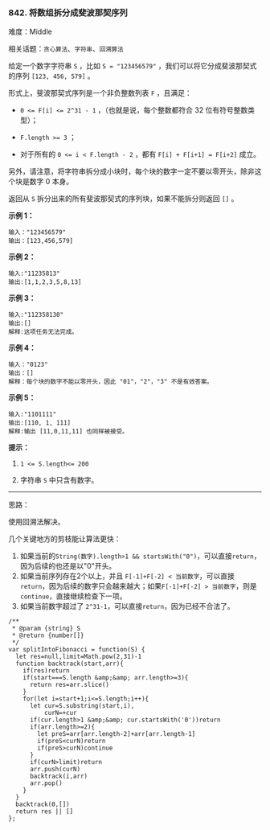 ### 842. 将数组拆分成斐波那契序列

难度：Middle

相关话题：`贪心算法`、`字符串`、`回溯算法`

给定一个数字字符串  `S` ，比如  `S = "123456579"` ，我们可以将它分成斐波那契式的序列  `[123, 456, 579]` 。



形式上，斐波那契式序列是一个非负整数列表  `F` ，且满足：




* `0 <= F[i] <= 2^31 - 1` ，（也就是说，每个整数都符合 32 位有符号整数类型）；

* `F.length >= 3` ；

* 对于所有的 `0 <= i < F.length - 2` ，都有  `F[i] + F[i+1] = F[i+2]`  成立。





另外，请注意，将字符串拆分成小块时，每个块的数字一定不要以零开头，除非这个块是数字 0 本身。



返回从  `S`  拆分出来的所有斐波那契式的序列块，如果不能拆分则返回  `[]` 。



**示例 1：** 



```
输入："123456579"
输出：[123,456,579]
```


**示例 2：** 



```
输入:"11235813"
输出:[1,1,2,3,5,8,13]
```


**示例 3：** 



```
输入:"112358130"
输出:[]
解释:这项任务无法完成。
```


**示例 4：** 



```
输入："0123"
输出：[]
解释：每个块的数字不能以零开头，因此 "01"，"2"，"3" 不是有效答案。
```


**示例 5：** 



```
输入:"1101111"
输出:[110, 1, 111]
解释:输出 [11,0,11,11] 也同样被接受。
```


**提示：** 




1.  `1 <= S.length<= 200` 

2. 字符串  `S`  中只含有数字。






-----

思路：

使用回溯法解决。

几个关键地方的剪枝能让算法更快：

1. 如果当前的`String(数字).length>1 && startsWith("0")`，可以直接`return`，因为后续的也还是以"0"开头。
2. 如果当前序列存在2个以上，并且 `F[-1]+F[-2] < 当前数字`，可以直接`return`，因为后续的数字只会越来越大；如果`F[-1]+F[-2] > 当前数字`，则是`continue`，直接继续检查下一项。
3. 如果当前数字超过了 `2^31-1`，可以直接`return`，因为已经不合法了。

```
/**
 * @param {string} S
 * @return {number[]}
 */
var splitIntoFibonacci = function(S) {
  let res=null,limit=Math.pow(2,31)-1
  function backtrack(start,arr){
    if(res)return
    if(start===S.length &amp;&amp; arr.length>=3){
      return res=arr.slice()
    }
    for(let i=start+1;i<=S.length;i++){
      let cur=S.substring(start,i),
          curN=+cur
      if(cur.length>1 &amp;&amp; cur.startsWith('0'))return
      if(arr.length>=2){
        let preS=arr[arr.length-2]+arr[arr.length-1]
        if(preS<curN)return
        if(preS>curN)continue
      }
      if(curN>limit)return
      arr.push(curN)
      backtrack(i,arr)
      arr.pop()
    }
  }
  backtrack(0,[])
  return res || []
};
```

